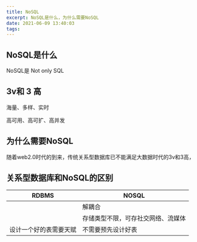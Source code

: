 ```yaml
---
title: NoSQL
excerpt: NoSQL是什么，为什么需要NoSQL
date: 2021-06-09 13:40:03
tags:
---
```


## NoSQL是什么
NoSQL是 Not only SQL

## 3v和 3 高

海量、多样、实时

高可用、高可扩、高并发

## 为什么需要NoSQL
随着web2.0时代的到来，传统关系型数据库已不能满足大数据时代的3v和3高，

## 关系型数据库和NoSQL的区别

| RDBMS                  | NOSQL                              |
| ---------------------- | ---------------------------------- |
|                        | 解耦合                             |
|                        | 存储类型不限，可存社交网络、流媒体 |
| 设计一个好的表需要天赋 | 不需要预先设计好表                 |

